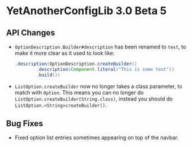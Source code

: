 # YetAnotherConfigLib 3.0 Beta 5

## API Changes

- `OptionDescription.Builder#description` has been renamed to `text`, to make it more clear as it used to look like:
  ```java
  .description(OptionDescription.createBuilder()
          .description(Component.literal("This is some text"))
          .build()) 
  ```
- `ListOption.createBuilder` now no longer takes a class parameter, to match with `Option`. This means you can no longer
  do `ListOption.createBuilder(String.class)`, instead you should do `ListOption.<String>createBuilder()`.

## Bug Fixes

- Fixed option list entries sometimes appearing on top of the navbar.
